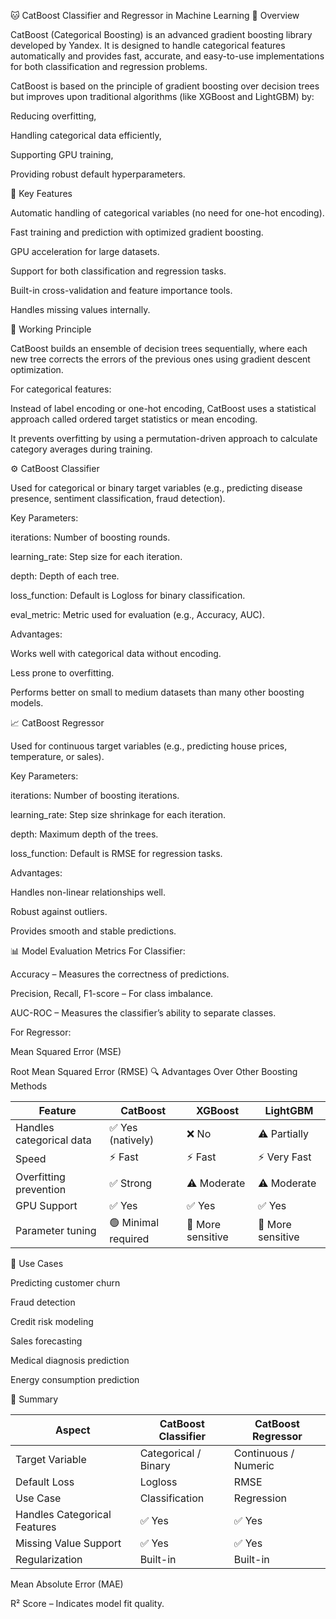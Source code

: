 🐱 CatBoost Classifier and Regressor in Machine Learning
📘 Overview

CatBoost (Categorical Boosting) is an advanced gradient boosting library developed by Yandex. It is designed to handle categorical features automatically and provides fast, accurate, and easy-to-use implementations for both classification and regression problems.

CatBoost is based on the principle of gradient boosting over decision trees but improves upon traditional algorithms (like XGBoost and LightGBM) by:

Reducing overfitting,

Handling categorical data efficiently,

Supporting GPU training,

Providing robust default hyperparameters.

🚀 Key Features

Automatic handling of categorical variables (no need for one-hot encoding).

Fast training and prediction with optimized gradient boosting.

GPU acceleration for large datasets.

Support for both classification and regression tasks.

Built-in cross-validation and feature importance tools.

Handles missing values internally.

🧠 Working Principle

CatBoost builds an ensemble of decision trees sequentially, where each new tree corrects the errors of the previous ones using gradient descent optimization.

For categorical features:

Instead of label encoding or one-hot encoding, CatBoost uses a statistical approach called ordered target statistics or mean encoding.

It prevents overfitting by using a permutation-driven approach to calculate category averages during training.

⚙️ CatBoost Classifier

Used for categorical or binary target variables (e.g., predicting disease presence, sentiment classification, fraud detection).

Key Parameters:

iterations: Number of boosting rounds.

learning_rate: Step size for each iteration.

depth: Depth of each tree.

loss_function: Default is Logloss for binary classification.

eval_metric: Metric used for evaluation (e.g., Accuracy, AUC).

Advantages:

Works well with categorical data without encoding.

Less prone to overfitting.

Performs better on small to medium datasets than many other boosting models.

📈 CatBoost Regressor

Used for continuous target variables (e.g., predicting house prices, temperature, or sales).

Key Parameters:

iterations: Number of boosting iterations.

learning_rate: Step size shrinkage for each iteration.

depth: Maximum depth of the trees.

loss_function: Default is RMSE for regression tasks.

Advantages:

Handles non-linear relationships well.

Robust against outliers.

Provides smooth and stable predictions.

📊 Model Evaluation Metrics
For Classifier:

Accuracy – Measures the correctness of predictions.

Precision, Recall, F1-score – For class imbalance.

AUC-ROC – Measures the classifier’s ability to separate classes.

For Regressor:

Mean Squared Error (MSE)

Root Mean Squared Error (RMSE)
🔍 Advantages Over Other Boosting Methods

| Feature                  | CatBoost            | XGBoost           | LightGBM          |
| ------------------------ | ------------------- | ----------------- | ----------------- |
| Handles categorical data | ✅ Yes (natively)    | ❌ No              | ⚠️ Partially      |
| Speed                    | ⚡ Fast              | ⚡ Fast            | ⚡ Very Fast       |
| Overfitting prevention   | ✅ Strong            | ⚠️ Moderate       | ⚠️ Moderate       |
| GPU Support              | ✅ Yes               | ✅ Yes             | ✅ Yes             |
| Parameter tuning         | 🟢 Minimal required | 🔴 More sensitive | 🔴 More sensitive |

🧩 Use Cases

Predicting customer churn

Fraud detection

Credit risk modeling

Sales forecasting

Medical diagnosis prediction

Energy consumption prediction

🧾 Summary

| Aspect                       | CatBoost Classifier  | CatBoost Regressor   |
| ---------------------------- | -------------------- | -------------------- |
| Target Variable              | Categorical / Binary | Continuous / Numeric |
| Default Loss                 | Logloss              | RMSE                 |
| Use Case                     | Classification       | Regression           |
| Handles Categorical Features | ✅ Yes                | ✅ Yes                |
| Missing Value Support        | ✅ Yes                | ✅ Yes                |
| Regularization               | Built-in             | Built-in             |


Mean Absolute Error (MAE)

R² Score – Indicates model fit quality.
